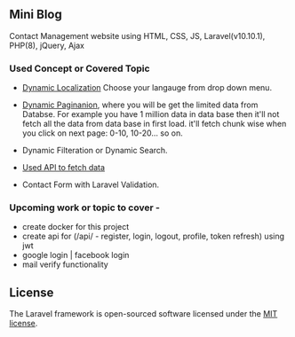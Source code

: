 ## Mini Blog

Contact Management website using HTML, CSS, JS, Laravel(v10.10.1), PHP(8), jQuery, Ajax


### Used Concept or Covered Topic

- [Dynamic Localization](https://prnt.sc/0gk-8U-QSmS0) Choose your langauge from drop down menu.

- [Dynamic Paginanion](https://prnt.sc/3h-BWrIRxh7h), where you will be get the limited data from Databse. For example you have 1 million data in data base then it'll not fetch all the data from data base in first load. it'll fetch chunk wise when you click on next page: 0-10, 10-20... so on.

- Dynamic Filteration or Dynamic Search.

- [Used API to fetch data](https://prnt.sc/3h-BWrIRxh7h)

- Contact Form with Laravel Validation.

### Upcoming work or topic to cover -
- create docker for this project
- create api for (/api/ - register, login, logout, profile, token refresh) using jwt
- google login | facebook login
- mail verify functionality

## License

The Laravel framework is open-sourced software licensed under the [MIT license](https://opensource.org/licenses/MIT).
